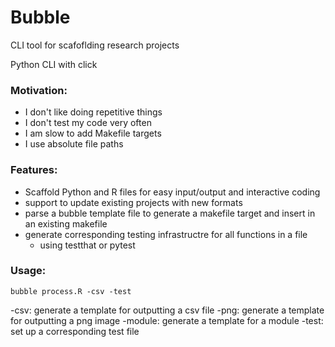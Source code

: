 # Bubble 

CLI tool for scafoflding research projects

Python CLI with click

### Motivation:
* I don't like doing repetitive things 
* I don't test my code very often
* I am slow to add Makefile targets
* I use absolute file paths

### Features:

* Scaffold Python and R files for easy input/output and interactive coding
* support to update existing projects with new formats
* parse a bubble template file to generate a makefile target and insert in an existing makefile 
* generate corresponding testing infrastructre for all functions in a file
	* using testthat or pytest

### Usage:
``` {shell} 
bubble process.R -csv -test
```

-csv: generate a template for outputting a csv file 
-png: generate a template for outputting a png image
-module: generate a template for a module
-test: set up a corresponding test file 


